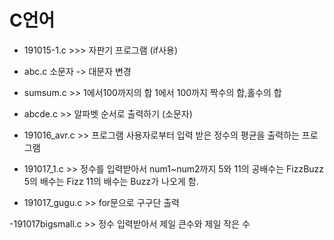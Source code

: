 # C언어

- 191015-1.c >>> 자판기 프로그램 (if사용)  

- abc.c 소문자 -> 대문자 변경

- sumsum.c >> 1에서100까지의 합 1에서 100까지 짝수의 합,홀수의 합

- abcde.c  >> 알파벳 순서로 출력하기 (소문자)

- 191016_avr.c >> 프로그램 사용자로부터 입력 받은 정수의 평균을 출력하는 프로그램

- 191017_1.c	>> 정수를 입력받아서 num1~num2까지 5와 11의 공배수는 FizzBuzz 5의 배수는 Fizz 11의 배수는 Buzz가 나오게 함.

- 191017_gugu.c >> for문으로 구구단 출력 

-191017bigsmall.c  >> 정수 입력받아서 제일 큰수와 제일 작은 수 
